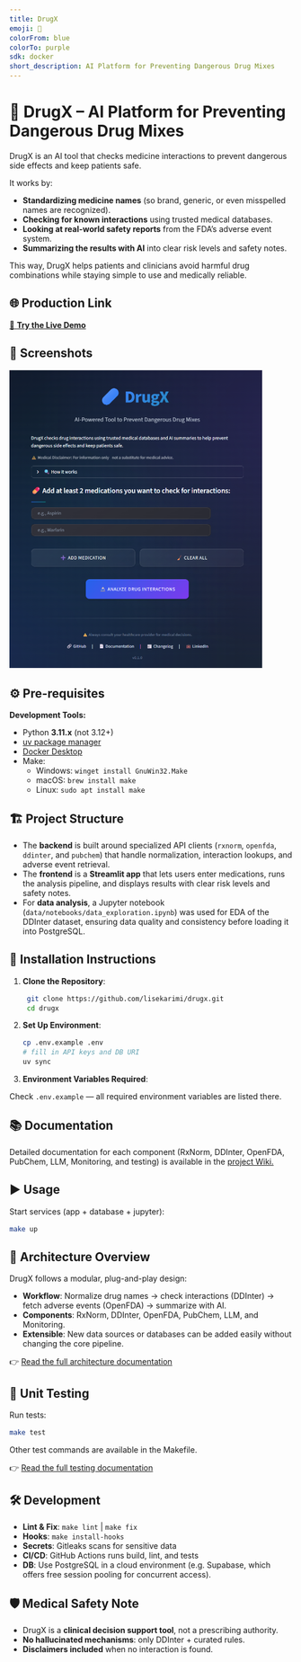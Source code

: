 ```yaml
---
title: DrugX
emoji: 💊
colorFrom: blue
colorTo: purple
sdk: docker
short_description: AI Platform for Preventing Dangerous Drug Mixes
---
```


# 💊 DrugX – AI Platform for Preventing Dangerous Drug Mixes

DrugX is an AI tool that checks medicine interactions to prevent dangerous side effects and keep patients safe.

It works by:
- **Standardizing medicine names** (so brand, generic, or even misspelled names are recognized).
- **Checking for known interactions** using trusted medical databases.
- **Looking at real-world safety reports** from the FDA’s adverse event system.
- **Summarizing the results with AI** into clear risk levels and safety notes.

This way, DrugX helps patients and clinicians avoid harmful drug combinations while staying simple to use and medically reliable.

## 🌐 Production Link
[🚀 **Try the Live Demo**](https://huggingface.co/spaces/lisekarimi/drugx)

## 📸 Screenshots
<img src="https://github.com/lisekarimi/drugx/blob/main/assets/img/fullpage.png?raw=true" alt="DrugX interface" width="450">

## ⚙️ Pre-requisites
**Development Tools:**
- Python **3.11.x** (not 3.12+)
- [uv package manager](https://docs.astral.sh/uv/getting-started/installation/)
- [Docker Desktop](https://www.docker.com/products/docker-desktop/)
- Make:
  - Windows: `winget install GnuWin32.Make`
  - macOS: `brew install make`
  - Linux: `sudo apt install make`

## 🏗️ Project Structure
- The **backend** is built around specialized API clients (`rxnorm`, `openfda`, `ddinter`, and `pubchem`) that handle normalization, interaction lookups, and adverse event retrieval.
- The **frontend** is a **Streamlit app** that lets users enter medications, runs the analysis pipeline, and displays results with clear risk levels and safety notes.
- For **data analysis**, a Jupyter notebook (`data/notebooks/data_exploration.ipynb`) was used for EDA of the DDInter dataset, ensuring data quality and consistency before loading it into PostgreSQL.

## 🚀 Installation Instructions

1. **Clone the Repository**:
   ```bash
    git clone https://github.com/lisekarimi/drugx.git
    cd drugx
    ```

2. **Set Up Environment**:

   ```bash
   cp .env.example .env
   # fill in API keys and DB URI
   uv sync
   ```

3. **Environment Variables Required**:

Check `.env.example` — all required environment variables are listed there.

## 📚 Documentation

Detailed documentation for each component (RxNorm, DDInter, OpenFDA, PubChem, LLM, Monitoring, and testing) is available in the
[project Wiki.](https://github.com/lisekarimi/drugx/wiki)

## ▶️ Usage

Start services (app + database + jupyter):

```bash
make up
```

## 🧭 Architecture Overview

DrugX follows a modular, plug-and-play design:
- **Workflow**: Normalize drug names → check interactions (DDInter) → fetch adverse events (OpenFDA) → summarize with AI.
- **Components**: RxNorm, DDInter, OpenFDA, PubChem, LLM, and Monitoring.
- **Extensible**: New data sources or databases can be added easily without changing the core pipeline.

👉 [Read the full architecture documentation](https://github.com/lisekarimi/drugx/wiki/Architecture)

## 🧪 Unit Testing

Run tests:

```bash
make test
```
Other test commands are available in the Makefile.

👉 [Read the full testing documentation](https://github.com/lisekarimi/drugx/wiki/Testing_Strategy)



## 🛠️ Development

- **Lint & Fix**: `make lint` | `make fix`
- **Hooks**: `make install-hooks`
- **Secrets**: Gitleaks scans for sensitive data
- **CI/CD**: GitHub Actions runs build, lint, and tests
- **DB**: Use PostgreSQL in a cloud environment (e.g. Supabase, which offers free session pooling for concurrent access).

## 🛡️ Medical Safety Note

* DrugX is a **clinical decision support tool**, not a prescribing authority.
* **No hallucinated mechanisms**: only DDInter + curated rules.
* **Disclaimers included** when no interaction is found.
